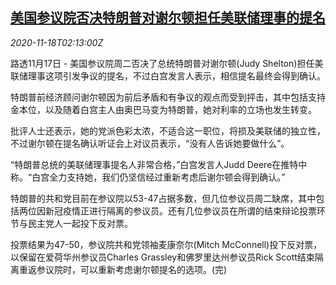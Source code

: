 <!--1605666201000-->
[美国参议院否决特朗普对谢尔顿担任美联储理事的提名](https://cn.reuters.com/article/us-senate-trump-shelton-fed-1118-idCNKBS27Y072)
------

<div><i>2020-11-18T02:13:00Z</i></div><p>路透11月17日 - 美国参议院周二否决了总统特朗普对谢尔顿(Judy Shelton)担任美联储理事这项引发争议的提名，不过白宫发言人表示，相信提名最终会得到确认。</p><p>特朗普前经济顾问谢尔顿因为前后矛盾和有争议的观点而受到抨击，其中包括支持金本位，以及随着白宫主人由奥巴马变为特朗普，她对利率的立场也发生转变。</p><p>批评人士还表示，她的党派色彩太浓，不适合这一职位，将损及美联储的独立性，不过谢尔顿在提名确认听证会上对议员表示，“没有人告诉她要做什么”。</p><p>“特朗普总统的美联储理事提名人非常合格，”白宫发言人Judd Deere在推特中称。“白宫全力支持她，我们仍坚信经过重新考虑后谢尔顿会得到确认。”</p><p>特朗普的共和党目前在参议院以53-47占据多数，但几位参议员周二缺席，其中包括两位因新冠疫情正进行隔离的参议员。还有几位参议员在所谓的结束辩论投票环节与民主党人一起投下反对票。</p><p>投票结果为47-50，参议院共和党领袖麦康奈尔(Mitch McConnell)投下反对票，以保留在爱荷华州参议员Charles Grassley和佛罗里达州参议员Rick Scott结束隔离重返参议院时，可以重新考虑谢尔顿提名的选项。(完)</p>

